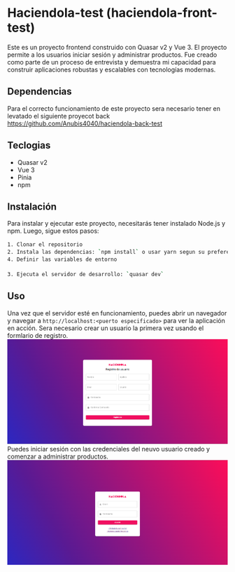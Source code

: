 # Haciendola-test (haciendola-front-test)

Este es un proyecto frontend construido con Quasar v2 y Vue 3. El proyecto permite a los usuarios iniciar sesión y administrar productos. Fue creado como parte de un proceso de entrevista y demuestra mi capacidad para construir aplicaciones robustas y escalables con tecnologías modernas.

## Dependencias

Para el correcto funcionamiento de este proyecto sera necesario tener en levatado el siguiente proyecot back
https://github.com/Anubis4040/haciendola-back-test

## Teclogias

- Quasar v2
- Vue 3
- Pinia
- npm

## Instalación

Para instalar y ejecutar este proyecto, necesitarás tener instalado Node.js y npm. Luego, sigue estos pasos:

```bash
1. Clonar el repositorio
2. Instala las dependencias: `npm install` o usar yarn segun su preferencia
4. Definir las variables de entorno

3. Ejecuta el servidor de desarrollo: `quasar dev`
```

## Uso

Una vez que el servidor esté en funcionamiento, puedes abrir un navegador y navegar a `http://localhost:<puerto especificado>` para ver la aplicación en acción.
Sera necesario crear un usuario la primera vez usando el formlario de registro.
![alt text](image.png)
Puedes iniciar sesión con las credenciales del neuvo usuario creado y comenzar a administrar productos.
![alt text](image-1.png)
